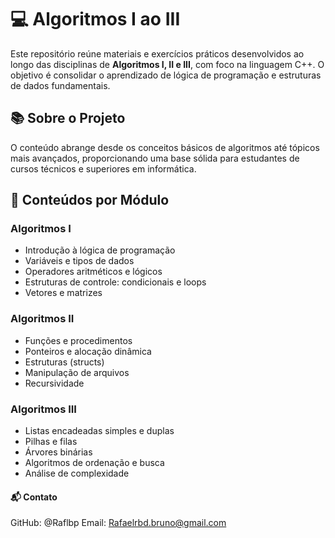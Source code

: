 # 💻 Algoritmos I ao III

Este repositório reúne materiais e exercícios práticos desenvolvidos ao longo das disciplinas de **Algoritmos I, II e III**, com foco na linguagem C++. O objetivo é consolidar o aprendizado de lógica de programação e estruturas de dados fundamentais.

## 📚 Sobre o Projeto

O conteúdo abrange desde os conceitos básicos de algoritmos até tópicos mais avançados, proporcionando uma base sólida para estudantes de cursos técnicos e superiores em informática.

## 🧠 Conteúdos por Módulo

### Algoritmos I
- Introdução à lógica de programação
- Variáveis e tipos de dados
- Operadores aritméticos e lógicos
- Estruturas de controle: condicionais e loops
- Vetores e matrizes

### Algoritmos II
- Funções e procedimentos
- Ponteiros e alocação dinâmica
- Estruturas (structs)
- Manipulação de arquivos
- Recursividade

### Algoritmos III
- Listas encadeadas simples e duplas
- Pilhas e filas
- Árvores binárias
- Algoritmos de ordenação e busca
- Análise de complexidade

#### 📬 Contato

GitHub: @Raflbp
Email: Rafaelrbd.bruno@gmail.com
